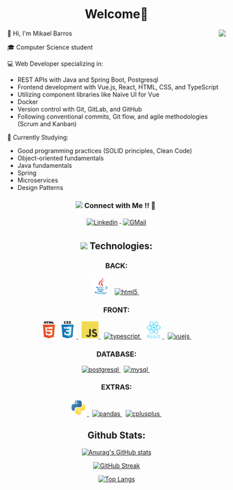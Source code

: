 ##

<h1 align="center">Welcome👋</h1>

<img height="260em" align="right" src="https://tenor.com/pt-BR/view/coding-gif-24297652.gif"/>

👋 Hi, I'm Mikael Barros

🎓 Computer Science student

💻 Web Developer specializing in:

- REST APIs with Java and Spring Boot, Postgresql
- Frontend development with Vue.js, React, HTML, CSS, and TypeScript
- Utilizing component libraries like Naive UI for Vue
- Docker
- Version control with Git, GitLab, and GitHub
- Following conventional commits, Git flow, and agile methodologies (Scrum and Kanban)

🌱 Currently Studying:

- Good programming practices (SOLID principles, Clean Code)
- Object-oriented fundamentals
- Java fundamentals
- Spring
- Microservices
- Design Patterns

<h3 text align="center"><img src="https://media2.giphy.com/media/numE3A55vbpBuDCxnA/giphy.gif?cid=ecf05e47rze9471w0iriay9ubhrvdmam2cbwpobzooqnsopa&rid=giphy.gif&ct=s" width="40">
<b> Connect with Me !! 🤝 ️</b>
</h3>

<div align="center">
<a href="https://www.linkedin.com/in/mikaelbarros/" target="_blank">
<img src="https://raw.githubusercontent.com/klaasnicolaas/ColoredBadges/master/svg/social/linkedin.svg" alt="Linkedin" style="vertical-align:top; margin:4px">
</a>  
<a href="mailto:mikaelhjfb@gmail.com" target="_blank">
<img src="https://raw.githubusercontent.com/klaasnicolaas/ColoredBadges/prod/svg/social/gmail.svg" alt="GMail" style="vertical-align:top; margin:4px">
</a>
</div>

##

<h2 align="center"><img src="https://media.giphy.com/media/j2pOGeGYKe2xCCKwfi/giphy.gif" width="40"> 
Technologies:</h2>


<h3 align="center">BACK:</h3>


<div align="center">

<a href="https://docs.oracle.com/en/java/javase/17/" target="_blank" rel="Java"> <img src="https://raw.githubusercontent.com/devicons/devicon/master/icons/java/java-original.svg" alt="html5" width="40" height="40"/></a> &nbsp;
<a href="https://spring.io/projects/spring-boot" target="_blank" rel="spring-boot"> <img src="https://cdn.jsdelivr.net/gh/devicons/devicon/icons/spring/spring-original.svg" alt="html5" width="40" height="40"/> </a> &nbsp;

</div>

<h3 align="center">FRONT:</h3>

<div align="center">

<a href="https://www.w3.org/html/" target="_blank" rel="noreferrer"> <img src="https://raw.githubusercontent.com/devicons/devicon/master/icons/html5/html5-original-wordmark.svg" alt="html5" width="40" height="40"/></a>
<a href="https://www.w3schools.com/css/" target="_blank" rel="noreferrer"><img src="https://raw.githubusercontent.com/devicons/devicon/master/icons/css3/css3-original-wordmark.svg" alt="css3" width="40" height="40"/> </a> &nbsp;
<a href="https://developer.mozilla.org/en-US/docs/Web/JavaScript" target="_blank" rel="noreferrer"><img src="https://raw.githubusercontent.com/devicons/devicon/master/icons/javascript/javascript-original.svg" alt="javascript" width="40" height="40"/> </a>  &nbsp;
<a href="https://www.typescriptlang.org/" target="_blank" rel="noreferrer">
<img src="https://cdn.jsdelivr.net/gh/devicons/devicon/icons/typescript/typescript-original.svg" alt="typescript" width="40" height="40"/>
</a> &nbsp;
<a href="https://reactjs.org/" target="_blank" rel="noreferrer"> <img src="https://raw.githubusercontent.com/devicons/devicon/master/icons/react/react-original-wordmark.svg" alt="react" width="40" height="40"/> </a> &nbsp;
<a href="https://vuejs.org/" target="_blank" rel="noreferrer"> <img src="https://cdn.jsdelivr.net/gh/devicons/devicon/icons/vuejs/vuejs-original.svg" alt="vuejs" width="40" height="40"/> </a> &nbsp;

</div>


<h3 align="center">DATABASE:</h3>

<div align="center">

<a href="https://www.postgresql.org/" target="_blank" rel="noreferrer"> <img src="https://cdn.jsdelivr.net/gh/devicons/devicon/icons/postgresql/postgresql-original.svg" alt="postgresql" width="40" height="40"/> </a>  &nbsp;
<a href="https://www.mysql.com/" target="_blank" rel="noreferrer"> <img src="https://cdn.icon-icons.com/icons2/1381/PNG/512/mysqlworkbench_93532.png" alt="mysql" width="40" height="40"/> </a>  &nbsp;

</div>


<h3 align="center">EXTRAS:</h3>

<div align="center">

<a href="https://www.python.org" target="_blank" rel="noreferrer"> <img src="https://raw.githubusercontent.com/devicons/devicon/master/icons/python/python-original.svg" alt="python" width="40" height="40"/> </a>  &nbsp;
<a href="https://pandas.pydata.org/" target="_blank" rel="noreferrer"> <img src="https://cdn.jsdelivr.net/gh/devicons/devicon/icons/pandas/pandas-original-wordmark.svg" alt="pandas" width="40" height="40"/> </a>  &nbsp;
<a href="https://docs.docker.com/get-started/" target="_blank" rel="noreferrer"> <img src="https://cdn.jsdelivr.net/gh/devicons/devicon/icons/docker/docker-original-wordmark.svg" alt="cplusplus" width="40" height="40"/> </a>  &nbsp;

</div>

##

<h2 align="center">Github Stats:</h2>

<div align="center" >

[![Anurag's GitHub stats](https://github-readme-stats.vercel.app/api?username=wmikael&show_icons=true&theme=dark)](https://github.com/anuraghazra/github-readme-stats)

[![GitHub Streak](https://streak-stats.demolab.com?user=wmikael&theme=dark&card_height=180em)](https://git.io/streak-stats)

[![Top Langs](https://github-readme-stats.vercel.app/api/top-langs/?username=wmikael&theme=dark&layout=compact)](https://github.com/anuraghazra/github-readme-stats)

</div>

##
